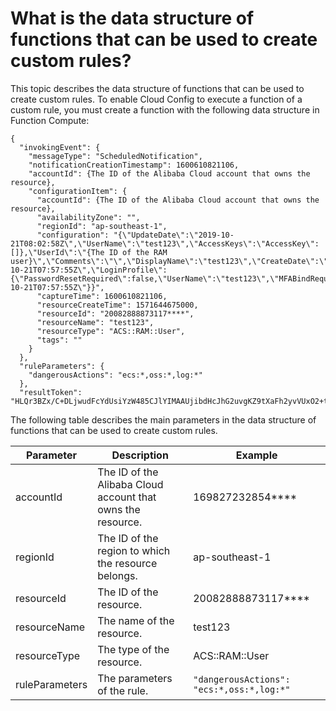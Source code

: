 # What is the data structure of functions that can be used to create custom rules?

This topic describes the data structure of functions that can be used to create custom rules. To enable Cloud Config to execute a function of a custom rule, you must create a function with the following data structure in Function Compute:

```
{
  "invokingEvent": {
    "messageType": "ScheduledNotification",
    "notificationCreationTimestamp": 1600610821106,
    "accountId": {The ID of the Alibaba Cloud account that owns the resource},
    "configurationItem": {
      "accountId": {The ID of the Alibaba Cloud account that owns the resource},
      "availabilityZone": "",
      "regionId": "ap-southeast-1",
      "configuration": "{\"UpdateDate\":\"2019-10-21T08:02:58Z\",\"UserName\":\"test123\",\"AccessKeys\":\"AccessKey\":[]},\"UserId\":\"{The ID of the RAM user}\",\"Comments\":\"\",\"DisplayName\":\"test123\",\"CreateDate\":\"2019-10-21T07:57:55Z\",\"LoginProfile\":{\"PasswordResetRequired\":false,\"UserName\":\"test123\",\"MFABindRequired\":false,\"CreateDate\":\"2019-10-21T07:57:55Z\"}}",
      "captureTime": 1600610821106,
      "resourceCreateTime": 1571644675000,
      "resourceId": "20082888873117****",
      "resourceName": "test123",
      "resourceType": "ACS::RAM::User",
      "tags": ""
    }
  },
  "ruleParameters": {
    "dangerousActions": "ecs:*,oss:*,log:*"
  },
  "resultToken": "HLQr3BZx/C+DLjwudFcYdUsiYzW485CJlYIMAAUjibdHcJhG2uvgKZ9tXaFh2yvVUxO2+tFf3whxOmGigYQErk1ymtmLWLzFV4JForVWYIKdbwwhbDBOgVwF7Ov9c3uVCNz/KpxNElwhTzMkZB95U1vmLs4vUYXuB/Txw4jiCYAZuoGWYC/HJwYdSFOHkjAajIswBuzIbX5qFXfwpaqviNDW3I5q8O+Kx7eSYkqqGTYz1ncQdx3sXNSII/TW****"
```

The following table describes the main parameters in the data structure of functions that can be used to create custom rules.

|Parameter|Description|Example|
|---------|-----------|-------|
|accountId|The ID of the Alibaba Cloud account that owns the resource.|169827232854\*\*\*\*|
|regionId|The ID of the region to which the resource belongs.|ap-southeast-1|
|resourceId|The ID of the resource.|20082888873117\*\*\*\*|
|resourceName|The name of the resource.|test123|
|resourceType|The type of the resource.|ACS::RAM::User|
|ruleParameters|The parameters of the rule.|`"dangerousActions": "ecs:*,oss:*,log:*"`|

